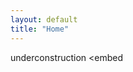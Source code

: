 ```yaml
---
layout: default
title: "Home"
---
```

underconstruction
<embed 
<!-- src = "https://d-cva.github.io/assets/other_folder/shiva.pdf"
type="application/pdf"
width="100%"
height="100%"
/> -->
